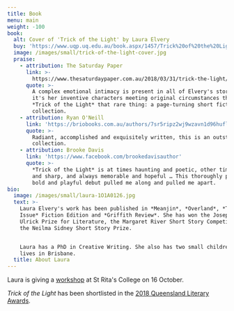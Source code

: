 ```yaml
---
title: Book
menu: main
weight: -100
book:
  alt: Cover of 'Trick of the Light' by Laura Elvery
  buy: 'https://www.uqp.uq.edu.au/book.aspx/1457/Trick%20of%20the%20Light'
  image: /images/small/trick-of-the-light-cover.jpg
  praise:
    - attribution: The Saturday Paper
      link: >-
        https://www.thesaturdaypaper.com.au/2018/03/31/trick-the-light/15218100005975
      quote: >-
        A complex emotional intimacy is present in all of Elvery's stories, but
        it's her inventive characters meeting original circumstances that makes
        *Trick of the Light* that rare thing: a page-turning short fiction
        collection.
    - attribution: Ryan O'Neill
      link: 'https://briobooks.com.au/authors/7sr5ripz2wj9wzavn1d96huflcnpl7'
      quote: >-
        Radiant, accomplished and exquisitely written, this is an outstanding
        collection.
    - attribution: Brooke Davis
      link: 'https://www.facebook.com/brookedavisauthor'
      quote: >-
        *Trick of the Light* is at times haunting and poetic, other times bright
        and sharp, and always memorable and hopeful … This thoroughly profound,
        bold and playful debut pulled me along and pulled me apart.
bio:
  image: /images/small/laura-1O1A0126.jpg
  text: >-
    Laura Elvery's work has been published in *Meanjin*, *Overland*, *The Big
    Issue* Fiction Edition and *Griffith Review*. She has won the Josephine
    Ulrick Prize for Literature, the Margaret River Short Story Competition and
    the Neilma Sidney Short Story Prize.


    Laura has a PhD in Creative Writing. She also has two small children. She
    lives in Brisbane.
  title: About Laura
---
```

Laura is giving a [workshop](https://www.trybooking.com/book/event?eid=418130) at St Rita's College on 16 October.

_Trick of the Light_ has been shortlisted in the [2018 Queensland Literary Awards](http://www.qldliteraryawards.org.au/about/2018-shortlists).
